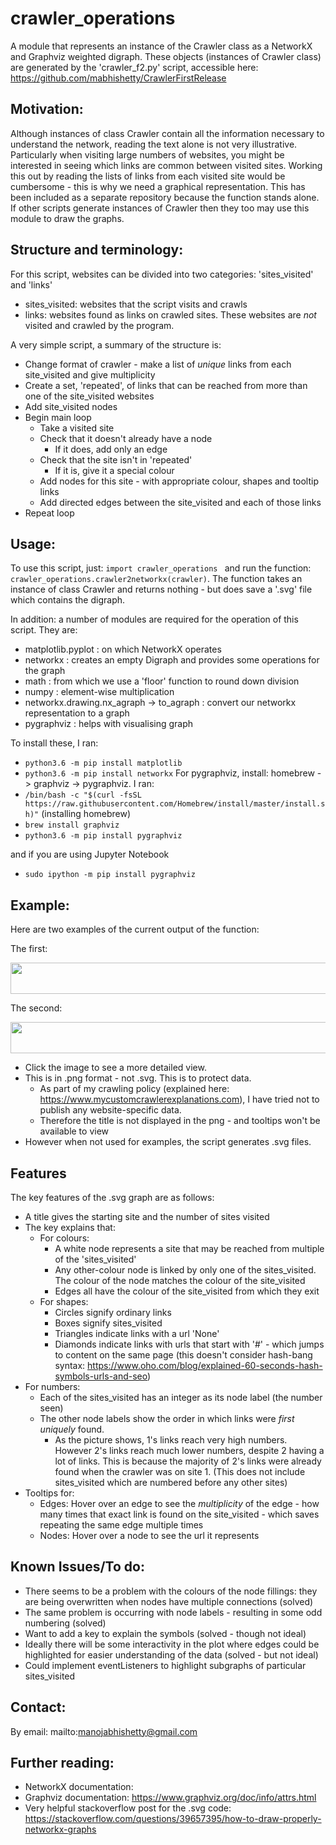 # crawler_operations
A module that represents an instance of the Crawler class as a NetworkX and Graphviz weighted digraph.
These objects (instances of Crawler class) are generated by the 'crawler_f2.py' script, accessible here: https://github.com/mabhishetty/CrawlerFirstRelease

## Motivation:

Although instances of class Crawler contain all the information necessary to understand the network, reading the text alone is not very illustrative.
Particularly when visiting large numbers of websites, you might be interested in seeing which links are common between visited sites.
Working this out by reading the lists of links from each visited site would be cumbersome - this is why we need a graphical representation.
This has been included as a separate repository because the function stands alone. If other scripts generate instances of Crawler then they too may use this module to draw the graphs.

## Structure and terminology:

For this script, websites can be divided into two categories: 'sites_visited' and 'links'
* sites_visited: websites that the script visits and crawls
* links: websites found as links on crawled sites. These websites are *not* visited and crawled by the program.

A very simple script, a summary of the structure is:
- Change format of crawler - make a list of *unique* links from each site_visited and give multiplicity
- Create a set, 'repeated', of links that can be reached from more than one of the site_visited websites
- Add site_visited nodes
- Begin main loop
  - Take a visited site
  - Check that it doesn't already have a node
    - If it does, add only an edge
  - Check that the site isn't in 'repeated'
    - If it is, give it a special colour
  - Add nodes for this site - with appropriate colour, shapes and tooltip links
  - Add directed edges between the site_visited and each of those links
- Repeat loop

## Usage:

To use this script, just: `import crawler_operations ` and run the function: `crawler_operations.crawler2networkx(crawler)`.
The function takes an instance of class Crawler and returns nothing - but does save a '.svg' file which contains the digraph.

In addition: a number of modules are required for the operation of this script.
They are:
* matplotlib.pyplot : on which NetworkX operates
* networkx : creates an empty Digraph and provides some operations for the graph
* math : from which we use a 'floor' function to round down division
* numpy : element-wise multiplication
* networkx.drawing.nx_agraph -> to_agraph : convert our networkx representation to a graph
* pygraphviz : helps with visualising graph

To install these, I ran:
* `python3.6 -m pip install matplotlib`
* `python3.6 -m pip install networkx`
For pygraphviz, install: homebrew -> graphviz -> pygraphviz. I ran:
* `/bin/bash -c "$(curl -fsSL https://raw.githubusercontent.com/Homebrew/install/master/install.sh)"` (installing homebrew)
* `brew install graphviz`
* `python3.6 -m pip install pygraphviz`

and if you are using Jupyter Notebook

* `sudo ipython -m pip install pygraphviz`

## Example:

Here are two examples of the current output of the function:

The first:

<img src="https://github.com/mabhishetty/crawler_operations/blob/main/myGraphEg.png"  width="2000" height="50">

The second:

<img src="https://github.com/mabhishetty/crawler_operations/blob/main/myGraphEg2.png"  width="2000" height="50">

- Click the image to see a more detailed view. 
- This is in .png format - not .svg. This is to protect data.
  - As part of my crawling policy (explained here: https://www.mycustomcrawlerexplanations.com), I have tried not to publish any website-specific data.
  - Therefore the title is not displayed in the png - and tooltips won't be available to view
- However when not used for examples, the script generates .svg files.

## Features

The key features of the .svg graph are as follows:
- A title gives the starting site and the number of sites visited
- The key explains that:
  - For colours:
    - A white node represents a site that may be reached from multiple of the 'sites_visited'
    - Any other-colour node is linked by only one of the sites_visited. The colour of the node matches the colour of the site_visited
    - Edges all have the colour of the site_visited from which they exit
  - For shapes:
    - Circles signify ordinary links
    - Boxes signify sites_visited
    - Triangles indicate links with a url 'None'
    - Diamonds indicate links with urls that start with '#' - which jumps to content on the same page (this doesn't consider hash-bang syntax: https://www.oho.com/blog/explained-60-seconds-hash-symbols-urls-and-seo)
- For numbers:
    - Each of the sites_visited has an integer as its node label (the number seen)
    - The other node labels show the order in which links were *first uniquely* found.
      - As the picture shows, 1's links reach very high numbers. However 2's links reach much lower numbers, despite 2 having a lot of links. This is because the majority of 2's links were already found when the crawler was on site 1. (This does not include sites_visited which are numbered before any other sites)
- Tooltips for:
  - Edges: Hover over an edge to see the *multiplicity* of the edge - how many times that exact link is found on the site_visited - which saves repeating the same edge multiple times
  - Nodes: Hover over a node to see the url it represents

## Known Issues/To do:

* There seems to be a problem with the colours of the node fillings: they are being overwritten when nodes have multiple connections (solved)
* The same problem is occurring with node labels - resulting in some odd numbering (solved)
* Want to add a key to explain the symbols (solved - though not ideal)
* Ideally there will be some interactivity in the plot where edges could be highlighted for easier understanding of the data (solved - but not ideal)
* Could implement eventListeners to highlight subgraphs of particular sites_visited

## Contact:
By email: mailto:manojabhishetty@gmail.com

## Further reading:

* NetworkX documentation: 
* Graphviz documentation: https://www.graphviz.org/doc/info/attrs.html
* Very helpful stackoverflow post for the .svg code: https://stackoverflow.com/questions/39657395/how-to-draw-properly-networkx-graphs
